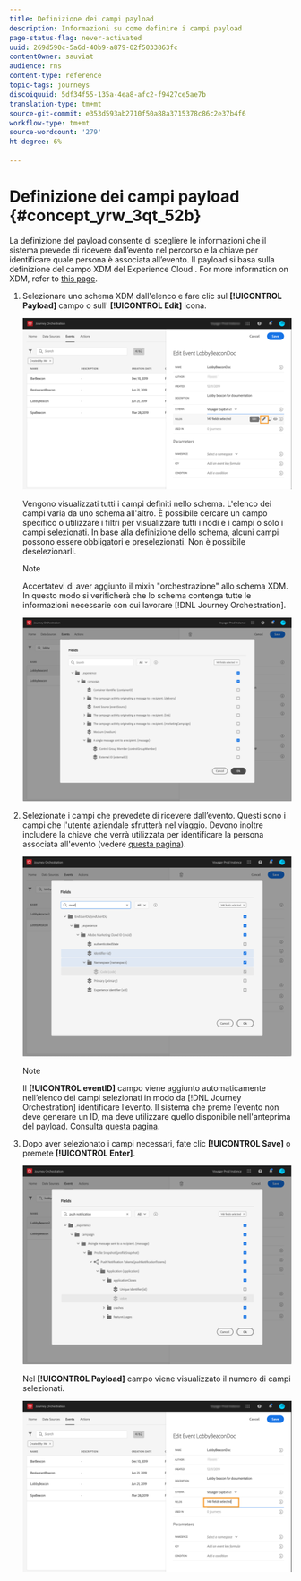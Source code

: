 ```yaml
---
title: Definizione dei campi payload
description: Informazioni su come definire i campi payload
page-status-flag: never-activated
uuid: 269d590c-5a6d-40b9-a879-02f5033863fc
contentOwner: sauviat
audience: rns
content-type: reference
topic-tags: journeys
discoiquuid: 5df34f55-135a-4ea8-afc2-f9427ce5ae7b
translation-type: tm+mt
source-git-commit: e353d593ab2710f50a88a3715378c86c2e37b4f6
workflow-type: tm+mt
source-wordcount: '279'
ht-degree: 6%

---
```



# Definizione dei campi payload {#concept_yrw_3qt_52b}

La definizione del payload consente di scegliere le informazioni che il sistema prevede di ricevere dall’evento nel percorso e la chiave per identificare quale persona è associata all’evento. Il payload si basa sulla definizione del campo XDM del Experience Cloud . For more information on XDM, refer to [this page](https://docs.adobe.com/content/help/it-IT/experience-platform/xdm/home.html).

1. Selezionare uno schema XDM dall&#39;elenco e fare clic sul **[!UICONTROL Payload]** campo o sull&#39; **[!UICONTROL Edit]** icona.

   ![](../assets/journey8.png)

   Vengono visualizzati tutti i campi definiti nello schema. L&#39;elenco dei campi varia da uno schema all&#39;altro. È possibile cercare un campo specifico o utilizzare i filtri per visualizzare tutti i nodi e i campi o solo i campi selezionati. In base alla definizione dello schema, alcuni campi possono essere obbligatori e preselezionati. Non è possibile deselezionarli.

   >[!NOTE]
   >
   >Accertatevi di aver aggiunto il mixin &quot;orchestrazione&quot; allo schema XDM. In questo modo si verificherà che lo schema contenga tutte le informazioni necessarie con cui lavorare [!DNL Journey Orchestration].

   ![](../assets/journey9.png)

1. Selezionate i campi che prevedete di ricevere dall’evento. Questi sono i campi che l&#39;utente aziendale sfrutterà nel viaggio. Devono inoltre includere la chiave che verrà utilizzata per identificare la persona associata all&#39;evento (vedere [questa pagina](../event/defining-the-event-key.md)).

   ![](../assets/journey10.png)

   >[!NOTE]
   >
   >Il **[!UICONTROL eventID]** campo viene aggiunto automaticamente nell’elenco dei campi selezionati in modo da [!DNL Journey Orchestration] identificare l’evento. Il sistema che preme l&#39;evento non deve generare un ID, ma deve utilizzare quello disponibile nell&#39;anteprima del payload. Consulta [questa pagina](../event/previewing-the-payload.md).

1. Dopo aver selezionato i campi necessari, fate clic **[!UICONTROL Save]** o premete **[!UICONTROL Enter]**.

   ![](../assets/journey11.png)

   Nel **[!UICONTROL Payload]** campo viene visualizzato il numero di campi selezionati.

   ![](../assets/journey12.png)
